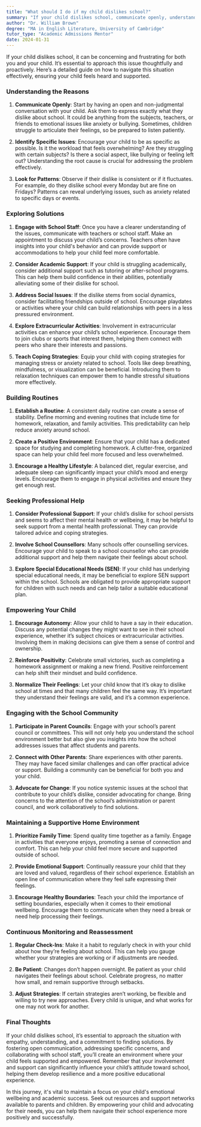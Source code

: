 ```yaml
---
title: "What should I do if my child dislikes school?"
summary: "If your child dislikes school, communicate openly, understand their feelings, and provide support to help them navigate their challenges effectively."
author: "Dr. William Brown"
degree: "MA in English Literature, University of Cambridge"
tutor_type: "Academic Admissions Mentor"
date: 2024-01-31
---
```


If your child dislikes school, it can be concerning and frustrating for both you and your child. It’s essential to approach this issue thoughtfully and proactively. Here’s a detailed guide on how to navigate this situation effectively, ensuring your child feels heard and supported. 

### Understanding the Reasons

1. **Communicate Openly**: Start by having an open and non-judgmental conversation with your child. Ask them to express exactly what they dislike about school. It could be anything from the subjects, teachers, or friends to emotional issues like anxiety or bullying. Sometimes, children struggle to articulate their feelings, so be prepared to listen patiently.

2. **Identify Specific Issues**: Encourage your child to be as specific as possible. Is it the workload that feels overwhelming? Are they struggling with certain subjects? Is there a social aspect, like bullying or feeling left out? Understanding the root cause is crucial for addressing the problem effectively.

3. **Look for Patterns**: Observe if their dislike is consistent or if it fluctuates. For example, do they dislike school every Monday but are fine on Fridays? Patterns can reveal underlying issues, such as anxiety related to specific days or events.

### Exploring Solutions

1. **Engage with School Staff**: Once you have a clearer understanding of the issues, communicate with teachers or school staff. Make an appointment to discuss your child’s concerns. Teachers often have insights into your child's behavior and can provide support or accommodations to help your child feel more comfortable.

2. **Consider Academic Support**: If your child is struggling academically, consider additional support such as tutoring or after-school programs. This can help them build confidence in their abilities, potentially alleviating some of their dislike for school.

3. **Address Social Issues**: If the dislike stems from social dynamics, consider facilitating friendships outside of school. Encourage playdates or activities where your child can build relationships with peers in a less pressured environment.

4. **Explore Extracurricular Activities**: Involvement in extracurricular activities can enhance your child’s school experience. Encourage them to join clubs or sports that interest them, helping them connect with peers who share their interests and passions.

5. **Teach Coping Strategies**: Equip your child with coping strategies for managing stress or anxiety related to school. Tools like deep breathing, mindfulness, or visualization can be beneficial. Introducing them to relaxation techniques can empower them to handle stressful situations more effectively.

### Building Routines

1. **Establish a Routine**: A consistent daily routine can create a sense of stability. Define morning and evening routines that include time for homework, relaxation, and family activities. This predictability can help reduce anxiety around school.

2. **Create a Positive Environment**: Ensure that your child has a dedicated space for studying and completing homework. A clutter-free, organized space can help your child feel more focused and less overwhelmed.

3. **Encourage a Healthy Lifestyle**: A balanced diet, regular exercise, and adequate sleep can significantly impact your child’s mood and energy levels. Encourage them to engage in physical activities and ensure they get enough rest.

### Seeking Professional Help

1. **Consider Professional Support**: If your child’s dislike for school persists and seems to affect their mental health or wellbeing, it may be helpful to seek support from a mental health professional. They can provide tailored advice and coping strategies.

2. **Involve School Counsellors**: Many schools offer counselling services. Encourage your child to speak to a school counsellor who can provide additional support and help them navigate their feelings about school.

3. **Explore Special Educational Needs (SEN)**: If your child has underlying special educational needs, it may be beneficial to explore SEN support within the school. Schools are obligated to provide appropriate support for children with such needs and can help tailor a suitable educational plan.

### Empowering Your Child

1. **Encourage Autonomy**: Allow your child to have a say in their education. Discuss any potential changes they might want to see in their school experience, whether it’s subject choices or extracurricular activities. Involving them in making decisions can give them a sense of control and ownership.

2. **Reinforce Positivity**: Celebrate small victories, such as completing a homework assignment or making a new friend. Positive reinforcement can help shift their mindset and build confidence.

3. **Normalize Their Feelings**: Let your child know that it’s okay to dislike school at times and that many children feel the same way. It’s important they understand their feelings are valid, and it’s a common experience.

### Engaging with the School Community

1. **Participate in Parent Councils**: Engage with your school’s parent council or committees. This will not only help you understand the school environment better but also give you insights into how the school addresses issues that affect students and parents.

2. **Connect with Other Parents**: Share experiences with other parents. They may have faced similar challenges and can offer practical advice or support. Building a community can be beneficial for both you and your child.

3. **Advocate for Change**: If you notice systemic issues at the school that contribute to your child’s dislike, consider advocating for change. Bring concerns to the attention of the school’s administration or parent council, and work collaboratively to find solutions.

### Maintaining a Supportive Home Environment

1. **Prioritize Family Time**: Spend quality time together as a family. Engage in activities that everyone enjoys, promoting a sense of connection and comfort. This can help your child feel more secure and supported outside of school.

2. **Provide Emotional Support**: Continually reassure your child that they are loved and valued, regardless of their school experience. Establish an open line of communication where they feel safe expressing their feelings.

3. **Encourage Healthy Boundaries**: Teach your child the importance of setting boundaries, especially when it comes to their emotional wellbeing. Encourage them to communicate when they need a break or need help processing their feelings.

### Continuous Monitoring and Reassessment

1. **Regular Check-Ins**: Make it a habit to regularly check in with your child about how they’re feeling about school. This can help you gauge whether your strategies are working or if adjustments are needed.

2. **Be Patient**: Changes don’t happen overnight. Be patient as your child navigates their feelings about school. Celebrate progress, no matter how small, and remain supportive through setbacks.

3. **Adjust Strategies**: If certain strategies aren’t working, be flexible and willing to try new approaches. Every child is unique, and what works for one may not work for another.

### Final Thoughts

If your child dislikes school, it’s essential to approach the situation with empathy, understanding, and a commitment to finding solutions. By fostering open communication, addressing specific concerns, and collaborating with school staff, you’ll create an environment where your child feels supported and empowered. Remember that your involvement and support can significantly influence your child’s attitude toward school, helping them develop resilience and a more positive educational experience. 

In this journey, it's vital to maintain a focus on your child's emotional wellbeing and academic success. Seek out resources and support networks available to parents and children. By empowering your child and advocating for their needs, you can help them navigate their school experience more positively and successfully.
    